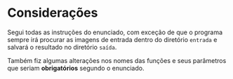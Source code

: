 # Considerações

Segui todas as instruções do enunciado, com exceção de que o programa sempre irá
procurar as imagens de entrada dentro do diretório `entrada` e salvará o
resultado no diretório `saída`.

Também fiz algumas alterações nos nomes das funções e seus parâmetros que seriam
**obrigatórios** segundo o enunciado.
